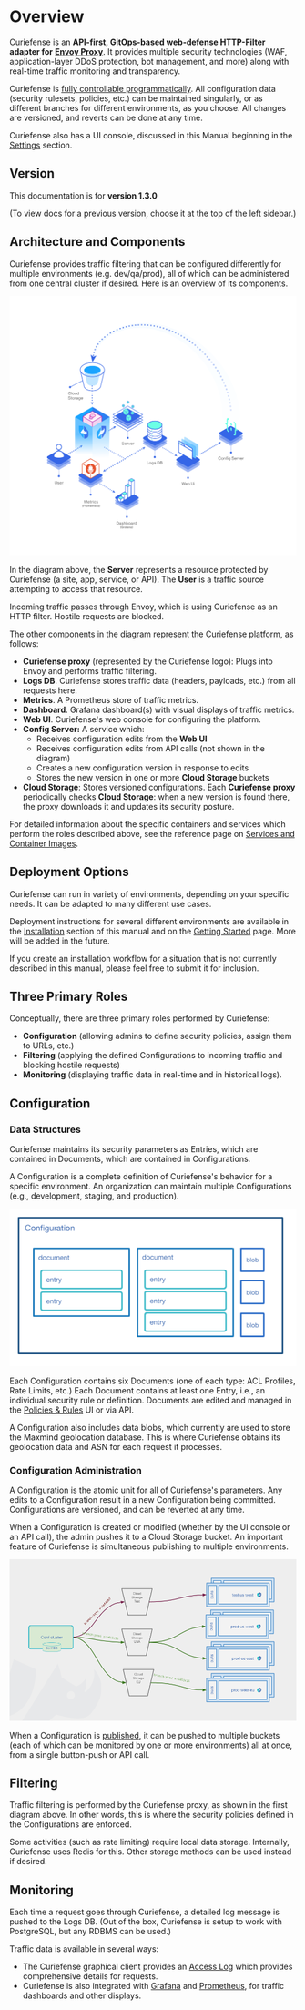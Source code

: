 # Overview

Curiefense is an **API-first, GitOps-based web-defense HTTP-Filter** **adapter for** [**Envoy Proxy**](https://www.envoyproxy.io/). It provides multiple security technologies \(WAF, application-layer DDoS protection, bot management, and more\) along with real-time traffic monitoring and transparency.

Curiefense is [fully controllable programmatically](settings/api/). All configuration data \(security rulesets, policies, etc.\) can be maintained singularly, or as different branches for different environments, as you choose. All changes are versioned, and reverts can be done at any time.

Curiefense also has a UI console, discussed in this Manual beginning in the [Settings](settings/policies-rules/) section. 

## Version

This documentation is for **version 1.3.0**

\(To view docs for a previous version, choose it at the top of the left sidebar.\)

## Architecture and Components

Curiefense provides traffic filtering that can be configured differently for multiple environments \(e.g. dev/qa/prod\), all of which can be administered from one central cluster if desired. Here is an overview of its components.

![Components of Curiefense](.gitbook/assets/curiefense-operation.png)

In the diagram above, the **Server** represents a resource protected by Curiefense \(a site, app, service, or API\). The **User** is a traffic source attempting to access that resource. 

Incoming traffic passes through Envoy, which is using Curiefense as an HTTP filter. Hostile requests are blocked.

The other components in the diagram represent the Curiefense platform, as follows:

* **Curiefense proxy** \(represented by the Curiefense logo\): Plugs into Envoy and performs traffic filtering. 
* **Logs DB**. Curiefense stores traffic data \(headers, payloads, etc.\) from all requests here.
* **Metrics**. A Prometheus store of traffic metrics.
* **Dashboard**. Grafana dashboard\(s\) with visual displays of traffic metrics.
* **Web UI**. Curiefense's web console for configuring the platform.
* **Config Server:** A service which:
  * Receives configuration edits from the **Web UI**
  * Receives configuration edits from API calls \(not shown in the diagram\)
  * Creates a new configuration version in response to edits
  * Stores the new version in one or more **Cloud Storage** buckets
* **Cloud Storage**: Stores versioned configurations. Each **Curiefense proxy** periodically checks **Cloud Storage**: when a new version is found there, the proxy downloads it and updates its security posture.

For detailed information about the specific containers and services which perform the roles described above, see the reference page on [Services and Container Images](reference/services-container-images.md).

## Deployment Options

Curiefense can run in variety of environments, depending on your specific needs. It can be adapted to many different use cases. 

Deployment instructions for several different environments are available in the [Installation](installation/deployment-first-steps/) section of this manual and on the [Getting Started](installation/getting-started-with-curiefense.md) page. More will be added in the future.

If you create an installation workflow for a situation that is not currently described in this manual, please feel free to submit it for inclusion.

## Three Primary Roles

Conceptually, there are three primary roles performed by Curiefense:

* **Configuration** \(allowing admins to define security policies, assign them to URLs, etc.\)
* **Filtering** \(applying the defined Configurations to incoming traffic and blocking hostile requests\)
* **Monitoring** \(displaying traffic data in real-time and in historical logs\).

## Configuration

### Data Structures

Curiefense maintains its security parameters as Entries, which are contained in Documents, which are contained in Configurations.

A Configuration is a complete definition of Curiefense's behavior for a specific environment. An organization can maintain multiple Configurations \(e.g., development, staging, and production\).

![](.gitbook/assets/data-structures.png)

Each Configuration contains six Documents \(one of each type: ACL Profiles, Rate Limits, etc.\) Each Document contains at least one Entry, i.e., an individual security rule or definition. Documents are edited and managed in the [Policies & Rules](settings/policies-rules/) UI or via API.

A Configuration also includes data blobs, which currently are used to store the Maxmind geolocation database. This is where Curiefense obtains its geolocation data and ASN for each request it processes.

### Configuration Administration

A Configuration is the atomic unit for all of Curiefense's parameters. Any edits to a Configuration result in a new Configuration being committed. Configurations are versioned, and can be reverted at any time.

When a Configuration is created or modified \(whether by the UI console or an API call\), the admin pushes it to a Cloud Storage bucket. An important feature of Curiefense is simultaneous publishing to multiple environments. 

![](.gitbook/assets/architecture-multiple-buckets.png)

When a Configuration is [published](settings/publish-changes.md), it can be pushed to multiple buckets \(each of which can be monitored by one or more environments\) all at once, from a single button-push or API call.

## Filtering

Traffic filtering is performed by the Curiefense proxy, as shown in the first diagram above. In other words, this is where the security policies defined in the Configurations are enforced.

Some activities \(such as rate limiting\) require local data storage. Internally, Curiefense uses Redis for this. Other storage methods can be used instead if desired.

## Monitoring

Each time a request goes through Curiefense, a detailed log message is pushed to the Logs DB. \(Out of the box, Curiefense is setup to work with PostgreSQL, but any RDBMS can be used.\)

Traffic data is available in several ways:

* The Curiefense graphical client provides an [Access Log](analytics/access-log.md) which provides comprehensive details for requests.
* Curiefense is also integrated with [Grafana](https://github.com/grafana/grafana) and [Prometheus](https://github.com/prometheus/prometheus), for traffic dashboards and other displays.

